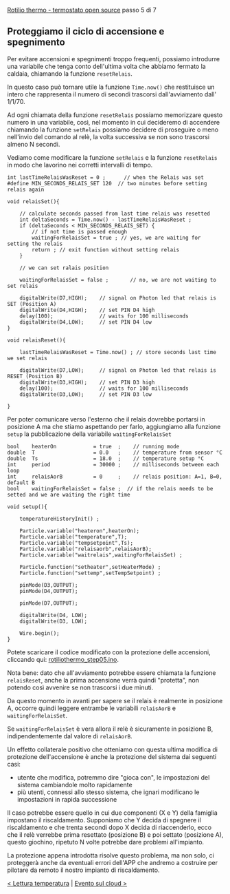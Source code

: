 [Rotilio thermo - termostato open source](README.md) passo 5 di 7 

## Proteggiamo il ciclo di accensione e spegnimento

Per evitare accensioni e spegnimenti troppo frequenti, possiamo introdurre una variabile che tenga conto dell'ultima volta che abbiamo fermato la caldaia, chiamando la funzione ```resetRelais```.

In questo caso può tornare utile la funzione ```Time.now()``` che restituisce un intero che rappresenta il numero di secondi trascorsi dall'avviamento dall' 1/1/70.

Ad ogni chiamata della funzione ```resetRelais``` possiamo memorizzare questo numero in una variabile, così, nel momento in cui decideremo di accendere chiamando la funzione ```setRelais``` possiamo decidere di proseguire o meno nell'invio del comando al relè, la volta successiva se non sono trascorsi almeno N secondi.

Vediamo come modificare la funzione ```setRelais``` e la funzione ```resetRelais``` in modo che lavorino nei corretti intervalli di tempo.



```
int lastTimeRelaisWasReset = 0 ;      // when the Relais was set 
#define MIN_SECONDS_RELAIS_SET 120  // two minutes before setting relais again

void relaisSet(){
    
    // calculate seconds passed from last time relais was resetted
    int deltaSeconds = Time.now() - lastTimeRelaisWasReset ;
    if (deltaSeconds < MIN_SECONDS_RELAIS_SET) {
        // if not time is passed enough
        waitingForRelaisSet = true ; // yes, we are waiting for setting the relais
        return ; // exit function without setting relais
    }
    
    // we can set ralais position
    
    waitingForRelaisSet = false ;       // no, we are not waiting to set relais 
    
    digitalWrite(D7,HIGH);    // signal on Photon led that relais is SET (Position A)
	digitalWrite(D4,HIGH);    // set PIN D4 high
	delay(100);				  // waits for 100 milliseconds
	digitalWrite(D4,LOW);     // set PIN D4 low
}

void relaisReset(){
    
    lastTimeRelaisWasReset = Time.now() ; // store seconds last time we set relais
    
    digitalWrite(D7,LOW);     // signal on Photon led that relais is RESET (Position B)
	digitalWrite(D3,HIGH);    // set PIN D3 high
	delay(100);               // waits for 100 milliseconds
	digitalWrite(D3,LOW);     // set PIN D3 low
	
}

```

Per poter comunicare verso l'esterno che il relais dovrebbe portarsi in posizione A ma che stiamo aspettando per farlo, aggiungiamo alla funzione ```setup``` la pubblicazione della variabile ```waitingForRelaisSet```

```
bool    heaterOn            = true  ;    // running mode
double  T                   = 0.0   ;    // temperature from sensor °C
double  Ts                  = 18.0  ;    // temperature setup °C
int     period              = 30000 ;    // milliseconds between each loop
int     relaisAorB          = 0     ;    // relais position: A=1, B=0, default B
bool    waitingForRelaisSet = false ;  // if the relais needs to be setted and we are waiting the right time

void setup(){
    
    temperatureHistoryInit() ;

	Particle.variable("heateron",heaterOn);
	Particle.variable("temperature",T);
	Particle.variable("tempsetpoint",Ts);
	Particle.variable("relaisaorb",relaisAorB);
	Particle.variable("waitrelais",waitingForRelaisSet) ;

	Particle.function("setheater",setHeaterMode) ;
	Particle.function("settemp",setTempSetpoint) ;
	
	pinMode(D3,OUTPUT);
	pinMode(D4,OUTPUT);
	
	pinMode(D7,OUTPUT);
	
	digitalWrite(D4, LOW);
    digitalWrite(D3, LOW);  

	Wire.begin();
}
```

Potete scaricare il codice modificato con la protezione delle accensioni, cliccando qui: [rotiliothermo_step05.ino](https://github.com/techmakers/rotiliothermo/blob/master/firmware/rotiliothermo_step05.ino).

Nota bene: dato che all'avviamento potrebbe essere chiamata la funzione ```relaisReset```, anche la prima accensione verrà quindi "protetta", non potendo così avvenire se non trascorsi i due minuti.

Da questo momento in avanti per sapere se il relais è realmente in posizione A, occorre quindi leggere entrambe le variabili ```relaisAorB``` e ```waitingForRelaisSet```.

Se ```waitingForRelaisSet``` è vera allora il relè è sicuramente in posizione B, indipendentemente dal valore di ```relaisAorB```.

Un effetto collaterale positivo che otteniamo con questa ultima modifica di protezione dell'accensione è anche la protezione del sistema dai seguenti casi:

- utente che modifica, potremmo dire "gioca con", le impostazioni del sistema cambiandole molto rapidamente
- più utenti, connessi allo stesso sistema, che ignari modificano le impostazioni in rapida successione

Il caso potrebbe essere quello in cui due componenti (X e Y) della famiglia impostano il riscaldamento.
Supponiamo che Y decida di spegnere il riscaldamento e che trenta secondi dopo X decida di riaccenderlo, ecco che il relè verrebbe prima resettato (posizione B) e poi settato (posizione A), questo giochino, ripetuto N volte potrebbe dare problemi all'impianto.

La protezione appena introdotta risolve questo problema, ma non solo, ci proteggerà anche da eventuali errori dell'APP che andremo a costruire per pilotare da remoto il nostro impianto di riscaldamento.

[< Lettura temperatura](step-04-lettura-temperatura.md) | [Evento sul cloud >](step-06-evento-su-cloud.md)